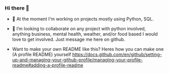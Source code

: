 ### Hi there 👋

<!--
**scttohara/scttohara** is a ✨ _special_ ✨ repository because its `README.md` (this file) appears on your GitHub profile.

Here are some ideas to get you started:

- 🔭 I’m currently working on ...
- 🌱 I’m currently learning how to ...
- 👯 I’m looking to collaborate on ...
- 🤔 I’m looking for help with ...
- 💬 Ask me about ...
- 📫 How to reach me: ...
- 😄 Pronouns: ...
- ⚡ Fun fact: ...
-->


- 🌱 At the moment I'm working on projects mostly using Python, SQL.

- 👯 I’m looking to collaborate on any project with python involved, anything business, mental health, weather, and/or food based I would love to get involved. Just message me here on github.

- Want to make your own README like this? Heres how you can make one (A profile README) yourself https://docs.github.com/en/github/setting-up-and-managing-your-github-profile/managing-your-profile-readme#adding-a-profile-readme
